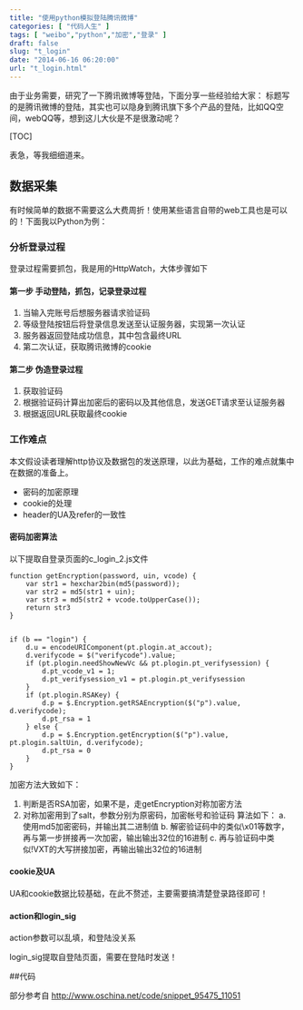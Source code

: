 ```yaml
---
title: "使用python模拟登陆腾讯微博"
categories: [ "代码人生" ]
tags: [ "weibo","python","加密","登录" ]
draft: false
slug: "t_login"
date: "2014-06-16 06:20:00"
url: "t_login.html"
---
```


由于业务需要，研究了一下腾讯微博等登陆，下面分享一些经验给大家： 标题写的是腾讯微博的登陆，其实也可以隐身到腾讯旗下多个产品的登陆，比如QQ空间，webQQ等，想到这儿大伙是不是很激动呢？ 

[TOC]

表急，等我细细道来。 

## 数据采集 

有时候简单的数据不需要这么大费周折！使用某些语言自带的web工具也是可以的！下面我以Python为例： 

### 分析登录过程 

登录过程需要抓包，我是用的HttpWatch，大体步骤如下 

#### 第一步 手动登陆，抓包，记录登录过程 

1.  当输入完账号后想服务器请求验证码
2.  等级登陆按钮后将登录信息发送至认证服务器，实现第一次认证
3.  服务器返回登陆成功信息，其中包含最终URL
4.  第二次认证，获取腾讯微博的cookie

#### 第二步 伪造登录过程 

1.  获取验证码
2.  根据验证码计算出加密后的密码以及其他信息，发送GET请求至认证服务器
3.  根据返回URL获取最终cookie

### 工作难点 

本文假设读者理解http协议及数据包的发送原理，以此为基础，工作的难点就集中在数据的准备上。 

*   密码的加密原理
*   cookie的处理
*   header的UA及refer的一致性

#### 密码加密算法 

以下提取自登录页面的c_login_2.js文件 

    function getEncryption(password, uin, vcode) {
    	var str1 = hexchar2bin(md5(password));
    	var str2 = md5(str1 + uin);
    	var str3 = md5(str2 + vcode.toUpperCase());
    	return str3
    }
    
    
    if (b == "login") {
    	d.u = encodeURIComponent(pt.plogin.at_accout);
    	d.verifycode = $("verifycode").value;
    	if (pt.plogin.needShowNewVc && pt.plogin.pt_verifysession) {
    		d.pt_vcode_v1 = 1;
    		d.pt_verifysession_v1 = pt.plogin.pt_verifysession
    	}
    	if (pt.plogin.RSAKey) {
    		d.p = $.Encryption.getRSAEncryption($("p").value, d.verifycode);
    		d.pt_rsa = 1
    	} else {
    		d.p = $.Encryption.getEncryption($("p").value, pt.plogin.saltUin, d.verifycode);
    		d.pt_rsa = 0
    	}
    }

加密方法大致如下： 

1.  判断是否RSA加密，如果不是，走getEncryption对称加密方法
2.  对称加密用到了salt，参数分别为原密码，加密帐号和验证码 算法如下： 
    a.  使用md5加密密码，并输出其二进制值
    b.  解密验证码中的类似\x01等数字，再与第一步拼接再一次加密，输出输出32位的16进制
    c.  再与验证码中类似!VXT的大写拼接加密，再输出输出32位的16进制

#### cookie及UA

UA和cookie数据比较基础，在此不赘述，主要需要搞清楚登录路径即可！ 

#### action和login_sig 

action参数可以乱填，和登陆没关系

login_sig提取自登陆页面，需要在登陆时发送！ 

##代码

部分参考自
http://www.oschina.net/code/snippet_95475_11051